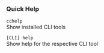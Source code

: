 ### Quick Help

`cchelp`  
Show installed CLI tools

`[CLI] help`  
Show help for the respective CLI tool
